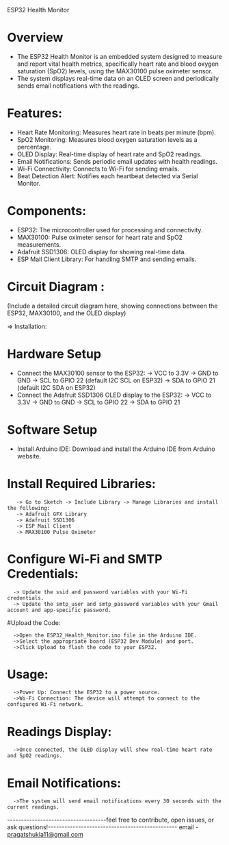 ESP32 Health Monitor

# Overview
 * The ESP32 Health Monitor is an embedded system designed to measure and report vital health metrics, specifically heart rate and blood oxygen saturation (SpO2) levels, using the MAX30100 pulse oximeter sensor. 
 * The system displays real-time data on an OLED screen and periodically sends email notifications with the readings.

# Features:

* Heart Rate Monitoring: Measures heart rate in beats per minute (bpm).
* SpO2 Monitoring: Measures blood oxygen saturation levels as a percentage.
* OLED Display: Real-time display of heart rate and SpO2 readings.
* Email Notifications: Sends periodic email updates with health readings.
* Wi-Fi Connectivity: Connects to Wi-Fi for sending emails.
* Beat Detection Alert: Notifies each heartbeat detected via Serial Monitor.
# Components:
 * ESP32: The microcontroller used for processing and connectivity.
 * MAX30100: Pulse oximeter sensor for heart rate and SpO2 measurements.
 * Adafruit SSD1306: OLED display for showing real-time data.
 * ESP Mail Client Library: For handling SMTP and sending emails.

# Circuit Diagram :
(Include a detailed circuit diagram here, showing connections between the ESP32, MAX30100, and the OLED display)

=> Installation: 
 # Hardware Setup
  * Connect the MAX30100 sensor to the ESP32:
        -> VCC to 3.3V
        -> GND to GND
        -> SCL to GPIO 22 (default I2C SCL on ESP32)
        -> SDA to GPIO 21 (default I2C SDA on ESP32)
  * Connect the Adafruit SSD1306 OLED display to the ESP32:
        -> VCC to 3.3V
        -> GND to GND
        -> SCL to GPIO 22
        -> SDA to GPIO 21
# Software Setup
  * Install Arduino IDE: Download and install the Arduino IDE from Arduino website.

# Install Required Libraries:
       -> Go to Sketch -> Include Library -> Manage Libraries and install the following:
       -> Adafruit GFX Library
       -> Adafruit SSD1306
       -> ESP Mail Client
       -> MAX30100 Pulse Oximeter
       
# Configure Wi-Fi and SMTP Credentials:

      -> Update the ssid and password variables with your Wi-Fi credentials.
      -> Update the smtp_user and smtp_password variables with your Gmail account and app-specific password.

#Upload the Code:

      ->Open the ESP32_Health_Monitor.ino file in the Arduino IDE.
      ->Select the appropriate board (ESP32 Dev Module) and port.
      ->Click Upload to flash the code to your ESP32.

# Usage:
      ->Power Up: Connect the ESP32 to a power source.
      ->Wi-Fi Connection: The device will attempt to connect to the configured Wi-Fi network.

# Readings Display: 
      ->Once connected, the OLED display will show real-time heart rate and SpO2 readings.
# Email Notifications: 
      ->The system will send email notifications every 30 seconds with the current readings.

------------------------------------feel free to contribute, open issues, or ask questions!-----------------------------------------------
            email - pragatshukla11@gmail.com


